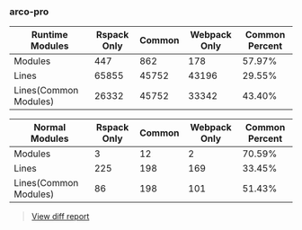 ### arco-pro

| Runtime Modules       | Rspack Only | Common | Webpack Only | Common Percent | 
|-----------------------|-------------|--------|--------------|----------------| 
| Modules               | 447         | 862    | 178          | 57.97%         | 
| Lines                 | 65855       | 45752  | 43196        | 29.55%         | 
| Lines(Common Modules) | 26332       | 45752  | 33342        | 43.40%         | 


| Normal Modules        | Rspack Only | Common | Webpack Only | Common Percent | 
|-----------------------|-------------|--------|--------------|----------------| 
| Modules               | 3           | 12     | 2            | 70.59%         | 
| Lines                 | 225         | 198    | 169          | 33.45%         | 
| Lines(Common Modules) | 86          | 198    | 101          | 51.43%         | 


> [View diff report](https://web-infra-dev.github.io/rspack-report-website/diff/7136582822/diff_arco-pro.html)

